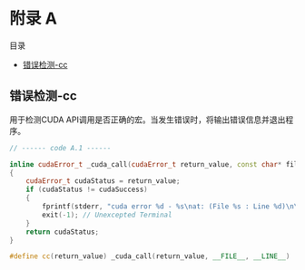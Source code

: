# 附录 A

目录

- [错误检测-cc](#错误检测-cc)

## 错误检测-cc

用于检测CUDA API调用是否正确的宏。当发生错误时，将输出错误信息并退出程序。

```cpp
// ------ code A.1 ------

inline cudaError_t _cuda_call(cudaError_t return_value, const char* file, size_t line)
{
    cudaError_t cudaStatus = return_value; 
    if (cudaStatus != cudaSuccess)
    {
        fprintf(stderr, "cuda error %d - %s\nat: (File %s : Line %d)\n\n", cudaStatus, cudaGetErrorString(cudaStatus), file, line);
        exit(-1); // Unexcepted Terminal
    }   
    return cudaStatus;
}

#define cc(return_value) _cuda_call(return_value, __FILE__, __LINE__)

```